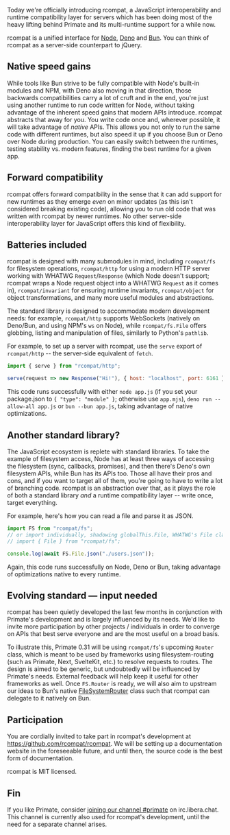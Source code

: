 Today we're officially introducing rcompat, a JavaScript interoperability
and runtime compatibility layer for servers which has been doing most of the
heavy lifting behind Primate and its multi-runtime support for a while now.

rcompat is a unified interface for [Node](https://nodejs.org/),
[Deno](https://deno.com/) and [Bun](https://bun.sh/). You can think of
rcompat as a server-side counterpart to jQuery.

## Native speed gains

While tools like Bun strive to be fully compatible with Node's built-in modules
and NPM, with Deno also moving in that direction, those backwards
compatibilities carry a lot of cruft and in the end, you're just using another
runtime to run code written for Node, without taking advantage of the inherent
speed gains that modern APIs introduce. rcompat abstracts that away for you.
You write code once and, wherever possible, it will take advantage of *native*
APIs. This allows you not only to run the same code with different runtimes,
but also speed it up if you choose Bun or Deno over Node during production. You
can easily switch between the runtimes, testing stability vs. modern features,
finding the best runtime for a given app.

## Forward compatibility

rcompat offers forward compatibility in the sense that it can add support for
new runtimes as they emerge *even* on minor updates (as this isn't considered
breaking existing code), allowing you to run old code that was written with
rcompat by newer runtimes. No other server-side interoperability layer for
JavaScript offers this kind of flexibility.

## Batteries included

rcompat is designed with many submodules in mind, including `rcompat/fs` for
filesystem operations, `rcompat/http` for using a modern HTTP server working
with WHATWG `Request`/`Response` (which Node doesn't support; rcompat wraps
a Node request object into a WHATWG `Request` as it comes in),
`rcompat/invariant` for ensuring runtime invariants, `rcompat/object` for
object transformations, and many more useful modules and abstractions.

The standard library is designed to accommodate modern development needs: for
example, `rcompat/http` supports WebSockets (natively on Deno/Bun, and using
NPM's `ws` on Node), while `rcompat/fs.File` offers globbing, listing and
manipulation of files, similarly to Python's `pathlib`.

For example, to set up a server with rcompat, use the `serve` export of
`rcompat/http` -- the server-side equivalent of `fetch`.

```js
import { serve } from "rcompat/http";

serve(request => new Response("Hi!"), { host: "localhost", port: 6161 });
```

This code runs successfully with either `node app.js` (if you set your
package.json to `{ "type": "module" }`; otherwise use `app.mjs`), `deno run
--allow-all app.js` or `bun --bun app.js`, taking advantage of native
optimizations.

## Another standard library?

The JavaScript ecosystem is replete with standard libraries. To take the
example of filesystem access, Node has at least three ways of accessing the
filesystem (sync, callbacks, promises), and then there's Deno's own filesystem
APIs, while Bun has its APIs too. Those all have their pros and cons, and if
you want to target all of them, you're going to have to write a lot of
branching code. rcompat is an abstraction over that, as it plays the role of
both a standard library *and* a runtime compatibility layer -- write once,
target everything.

For example, here's how you can read a file and parse it as JSON.

```js
import FS from "rcompat/fs";
// or import individually, shadowing globalThis.File, WHATWG's File class
// import { File } from "rcompat/fs";

console.log(await FS.File.json("./users.json"));
```

Again, this code runs successfully on Node, Deno or Bun, taking advantage of
optimizations native to every runtime.

## Evolving standard — input needed

rcompat has been quietly developed the last few months in conjunction with
Primate's development and is largely influenced by its needs. We'd like to
invite more participation by other projects / individuals in order to converge
on APIs that best serve everyone and are the most useful on a broad basis.

To illustrate this, Primate 0.31 will be using `rcompat/fs`'s upcoming `Router`
class, which is meant to be used by frameworks using filesystem-routing (such
as Primate, Next, SvelteKit, etc.) to resolve requests to routes. The design is
aimed to be generic, but undoubtedly will be influenced by Primate's needs.
External feedback will help keep it useful for other frameworks as well.
Once `FS.Router` is ready, we will also aim to upstream our ideas to Bun's
native [FileSystemRouter][FileSystemRouter] class such that rcompat can
delegate to it natively on Bun.

## Participation

You are cordially invited to take part in rcompat's development at
https://github.com/rcompat/rcompat. We will be setting up a documentation
website in the foreseeable future, and until then, the source code is the best
form of documentation.

rcompat is MIT licensed.

## Fin

If you like Primate, consider [joining our channel #primate][irc] on
irc.libera.chat. This channel is currently also used for rcompat's development,
until the need for a separate channel arises.

[irc]: https://web.libera.chat#primate
[FileSystemRouter]: https://bun.sh/docs/api/file-system-router

